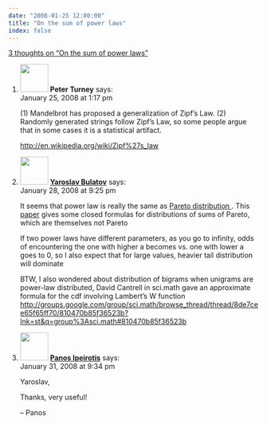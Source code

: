 ```yaml
---
date: "2008-01-25 12:00:00"
title: "On the sum of power laws"
index: false
---
```


[3 thoughts on &ldquo;On the sum of power laws&rdquo;](/lemire/blog/2008/01-25-on-the-sum-of-power-laws)

<ol class="comment-list">
<li id="comment-49704" class="comment even thread-even depth-1">
<div class="comment-author vcard">
<img alt src="https://secure.gravatar.com/avatar/eb2d858a6ccea692bf677ad2c66623ad?s=56&#038;d=mm&#038;r=g" srcset="https://secure.gravatar.com/avatar/eb2d858a6ccea692bf677ad2c66623ad?s=112&#038;d=mm&#038;r=g 2x" class="avatar avatar-56 photo" height="56" width="56" decoding="async" /> <b class="fn">Peter Turney</b> <span class="says">says:</span> </div>
<div class="comment-metadata"><time datetime="2008-01-25T13:17:04+00:00">January 25, 2008 at 1:17 pm</time></a> </div>
<div class="comment-content">
<p>(1) Mandelbrot has proposed a generalization of Zipf&rsquo;s Law. (2) Randomly generated strings follow Zipf&rsquo;s Law, so some people argue that in some cases it is a statistical artifact.</p>
<p><a href="https://en.wikipedia.org/wiki/Zipf%27s_law" rel="nofollow ugc">http://en.wikipedia.org/wiki/Zipf%27s_law</a></p>
</div>
</li>
<li id="comment-49709" class="comment odd alt thread-odd thread-alt depth-1">
<div class="comment-author vcard">
<img alt src="https://secure.gravatar.com/avatar/838fe4f0c962d69777611eed07281bd2?s=56&#038;d=mm&#038;r=g" srcset="https://secure.gravatar.com/avatar/838fe4f0c962d69777611eed07281bd2?s=112&#038;d=mm&#038;r=g 2x" class="avatar avatar-56 photo" height="56" width="56" decoding="async" /> <b class="fn"><a href="https://yaroslavvb.blogspot.com" class="url" rel="ugc external nofollow">Yaroslav Bulatov</a></b> <span class="says">says:</span> </div>
<div class="comment-metadata"><time datetime="2008-01-28T21:25:30+00:00">January 28, 2008 at 9:25 pm</time></a> </div>
<div class="comment-content">
<p>It seems that power law is really the same as <a href="http://www.hpl.hp.com/research/idl/papers/ranking/ranking.html" rel="nofollow">Pareto distribution </a>. This <a href="http://www.yaroslavvb.com/papers/ramsay-distribution.pdf" rel="nofollow">paper</a> gives some closed formulas for distributions of sums of Pareto, which are themselves not Pareto</p>
<p>If two power laws have different parameters, as you go to infinity, odds of encountering the one with higher a becomes vs. one with lower a goes to 0, so I also expect that for large values, heavier tail distribution will dominate</p>
<p>BTW, I also wondered about distribution of bigrams when unigrams are power-law distributed, David Cantrell in sci.math gave an approximate formula for the cdf involving Lambert&rsquo;s W function<br/>
<a href="https://groups.google.com/group/sci.math/browse_thread/thread/8de7cee65f65ff70/810470b85f36523b?lnk=st&#038;q=group%3Asci.math#810470b85f36523b" rel="nofollow ugc">http://groups.google.com/group/sci.math/browse_thread/thread/8de7cee65f65ff70/810470b85f36523b?lnk=st&#038;q=group%3Asci.math#810470b85f36523b</a></p>
</div>
</li>
<li id="comment-49723" class="comment even thread-even depth-1">
<div class="comment-author vcard">
<img alt src="https://secure.gravatar.com/avatar/2d512677f7d4b4f03dc7f5b28ee48cd6?s=56&#038;d=mm&#038;r=g" srcset="https://secure.gravatar.com/avatar/2d512677f7d4b4f03dc7f5b28ee48cd6?s=112&#038;d=mm&#038;r=g 2x" class="avatar avatar-56 photo" height="56" width="56" loading="lazy" decoding="async" /> <b class="fn"><a href="http://www.behind-the-enemy-lines.com/" class="url" rel="ugc external nofollow">Panos Ipeirotis</a></b> <span class="says">says:</span> </div>
<div class="comment-metadata"><time datetime="2008-01-31T21:34:39+00:00">January 31, 2008 at 9:34 pm</time></a> </div>
<div class="comment-content">
<p>Yaroslav,</p>
<p>Thanks, very useful! </p>
<p>&#8211; Panos</p>
</div>
</li>
</ol>

